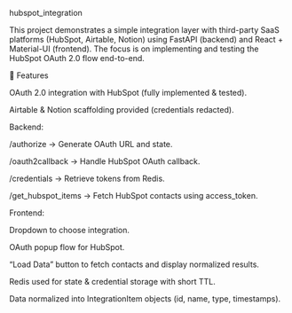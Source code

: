 hubspot_integration

This project demonstrates a simple integration layer with third-party SaaS platforms (HubSpot, Airtable, Notion) using FastAPI (backend) and React + Material-UI (frontend).
The focus is on implementing and testing the HubSpot OAuth 2.0 flow end-to-end.

🚀 Features

OAuth 2.0 integration with HubSpot (fully implemented & tested).

Airtable & Notion scaffolding provided (credentials redacted).

Backend:

/authorize → Generate OAuth URL and state.

/oauth2callback → Handle HubSpot OAuth callback.

/credentials → Retrieve tokens from Redis.

/get_hubspot_items → Fetch HubSpot contacts using access_token.

Frontend:

Dropdown to choose integration.

OAuth popup flow for HubSpot.

“Load Data” button to fetch contacts and display normalized results.

Redis used for state & credential storage with short TTL.

Data normalized into IntegrationItem objects (id, name, type, timestamps).
